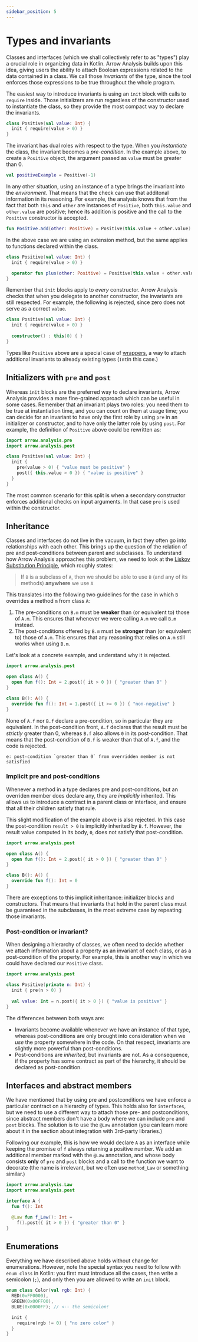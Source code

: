 ```yaml
---
sidebar_position: 5
---
```


# Types and invariants

Classes and interfaces (which we shall collectively refer to as "types") play a crucial role in organizing data in Kotlin. Arrow Analysis builds upon this idea, giving users the ability to attach Boolean expressions related to the data contained in a class. We call those _invariants_ of the type, since the tool enforces those expressions to be true throughout the whole program.

The easiest way to introduce invariants is using an `init` block with calls to `require` inside. Those initializers are run regardless of the constructor used to instantiate the class, so they provide the most compact way to declare the invariants.

```kotlin
class Positive(val value: Int) {
  init { require(value > 0) }
}
```

The invariant has dual roles with respect to the type. When you _instantiate_ the class, the invariant becomes a _pre-condition_. In the example above, to create a `Positive` object, the argument passed as `value` must be greater than 0.

```kotlin
val positiveExample = Positive(-1)
```

In any other situation, using an instance of a type brings the invariant into the _environment_. That means that the check can use that additonal information in its reasoning. For example, the analysis knows that from the fact that both `this` and `other` are instances of `Positive`, both `this.value` and `other.value` are positive; hence its addition is positive and the call to the `Positive` constructor is accepted.

```kotlin
fun Positive.add(other: Positive) = Positive(this.value + other.value)
```

In the above case we are using an extension method, but the same applies to functions declared within the class.

```kotlin
class Positive(val value: Int) {
  init { require(value > 0) }

  operator fun plus(other: Positive) = Positive(this.value + other.value)
}
```

Remember that `init` blocks apply to _every_ constructor. Arrow Analysis checks that when you delegate to another constructor, the invariants are still respected. For example, the following is rejected, since zero does not serve as a correct `value`.

```kotlin
class Positive(val value: Int) {
  init { require(value > 0) }
  
  constructor() : this(0) { }
}
```
Types like `Positive` above are a special case of [wrappers](../wrappers), a way to attach additional invariants to already existing types (`Int`in this case.)

## Initializers with `pre` and `post`

Whereas `init` blocks are the preferred way to declare invariants, Arrow Analysis provides a more fine-grained approach which can be useful in some cases. Remember that an invariant plays two roles: you need them to be true at instantiation time, and you can count on them at usage time; you can decide for an invariant to have only the first role by using `pre` in an initializer or constructor, and to have only the latter role by using `post`. For example, the definition of `Positive` above could be rewritten as:

```kotlin
import arrow.analysis.pre
import arrow.analysis.post

class Positive(val value: Int) {
  init { 
    pre(value > 0) { "value must be positive" }
    post({ this.value > 0 }) { "value is positive" }
  }
}
```

The most common scenario for this split is when a secondary constructor enforces additional checks on input arguments. In that case `pre` is used within the constructor.

## Inheritance

Classes and interfaces do not live in the vacuum, in fact they often go into relationships with each other. This brings up the question of the relation of pre and post-conditions between parent and subclasses. To understand how Arrow Analysis approaches this problem, we need to look at the [Liskov Substitution Principle](https://en.wikipedia.org/wiki/Liskov_substitution_principle), which roughly states:

> If `B` is a subclass of `A`, then we should be able to use `B` (and any of its methods) **anywhere** we use `A`

This translates into the following two guidelines for the case in which `B` overrides a method `m` from class `A`:

1. The pre-conditions on `B.m` must be **weaker** than (or equivalent to) those of `A.m`. This ensures that whenever we were calling `A.m` we call `B.m` instead.
2. The post-conditions offered by `B.m` must be **stronger** than (or equivalent to) those of `A.m`. This ensures that any reasoning that relies on `A.m` still works when using `B.m`.

Let's look at a concrete example, and understand why it is rejected.

```kotlin
import arrow.analysis.post

open class A() {
  open fun f(): Int = 2.post({ it > 0 }) { "greater than 0" }
}

class B(): A() {
  override fun f(): Int = 1.post({ it >= 0 }) { "non-negative" }
}
```

None of `A.f` nor `B.f` declare a pre-condition, so in particular they are equivalent. In the post-condition front, `A.f` declares that the result must be _strictly_ greater than 0, whereas `B.f` also allows `0` in its post-condition. That means that the post-condition of `B.f` is weaker than that of `A.f`, and the code is rejected.

```plain
e: post-condition `greater than 0` from overridden member is not satisfied
```

### Implicit pre and post-conditions

Whenever a method in a type declares pre and post-conditions, but an overriden member does declare any, they are _implicitly_ inherited. This allows us to introduce a contract in a parent class or interface, and ensure that all their children satisfy that rule.

This slight modification of the example above is also rejected. In this case the post-condition `result > 0` is implicitly inherited by `B.f`. However, the result value computed in its body, `0`, does not satisfy that post-condition.

```kotlin
import arrow.analysis.post

open class A() {
  open fun f(): Int = 2.post({ it > 0 }) { "greater than 0" }
}

class B(): A() {
  override fun f(): Int = 0
}
```

There are exceptions to this implicit inheritance: initializer blocks and constructors. That means that invariants that hold in the parent class must be guaranteed in the subclasses, in the most extreme case by repeating those invariants.

### Post-condition or invariant?

When designing a hierarchy of classes, we often need to decide whether we attach information about a property as an invariant of each class, or as a post-condition of the property. For example, this is another way in which we could have declared our `Positive` class.

```kotlin
import arrow.analysis.post

class Positive(private n: Int) {
  init { pre(n > 0) }
  
  val value: Int = n.post({ it > 0 }) { "value is positive" }
}
```

The differences between both ways are:

- Invariants become available whenever we have an instance of that type, whereas post-conditions are only brought into consideration when we _use_ the property somewhere in the code. On that respect, invariants are slightly more powerful than post-conditions.
- Post-conditions are _inherited_, but invariants are not. As a consequence, if the property has some contract as part of the hierarchy, it should be declared as post-condition.

## Interfaces and abstract members

We have mentioned that by using pre and postconditions we have enforce a particular contract on a hierarchy of types. This holds also for `interfaces`, but we need to use a different way to attach those pre- and postconditions, since abstract members don't have a body where we can include `pre` and `post` blocks. The solution is to use the `@Law` annotation (you can learn more about it in the section about integration with 3rd-party libraries.)

Following our example, this is how we would declare `A` as an interface while keeping the promise of `f` always returning a positive number. We add an additional member marked with the `@Law` annotation, and whose body consists **only** of `pre` and `post` blocks and a call to the function we want to decorate (the name is irrelevant, but we often use `method_Law` or something similar.)

```kotlin
import arrow.analysis.Law
import arrow.analysis.post

interface A {
  fun f(): Int

  @Law fun f_Law(): Int =
    f().post({ it > 0 }) { "greater than 0" }
}
```

## Enumerations

Everything we have described above holds without change for enumerations. However, note the special syntax you need to follow with `enum class` in Kotlin: you first must introduce all the cases, then write a semicolon (`;`), and only then you are allowed to write an `init` block.

```kotlin
enum class Color(val rgb: Int) {
  RED(0xFF0000),
  GREEN(0x00FF00),
  BLUE(0x0000FF); // <-- the semicolon!

  init {
    require(rgb != 0) { "no zero color" }
  }
}
```
